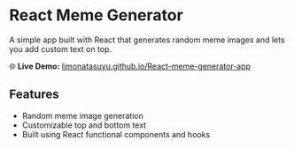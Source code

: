 # React Meme Generator

A simple app built with React that generates random meme images and lets you add custom text on top.

🌐 **Live Demo:** [limonatasuyu.github.io/React-meme-generator-app](https://limonatasuyu.github.io/React-meme-generator-app/)

## Features

- Random meme image generation
- Customizable top and bottom text
- Built using React functional components and hooks
